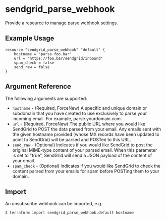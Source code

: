 # sendgrid_parse_webhook

Provide a resource to manage parse webhook settings.

## Example Usage

```hcl
resource "sendgrid_parse_webhook" "default" {
	hostname = "parse.foo.bar"
    url = "https://foo.bar/sendgrid/inbound"
    spam_check = false
    send_raw = false
}
```

## Argument Reference

The following arguments are supported:

* `hostname` - (Required, ForceNew) A specific and unique domain or subdomain that you have created to use exclusively to parse your incoming email. For example, parse.yourdomain.com.
* `url` - (Required, ForceNew) The public URL where you would like SendGrid to POST the data parsed from your email. Any emails sent with the given hostname provided (whose MX records have been updated to point to SendGrid) will be parsed and POSTed to this URL.
* `send_raw` - (Optional) Indicates if you would like SendGrid to post the original MIME-type content of your parsed email. When this parameter is set to "true", SendGrid will send a JSON payload of the content of your email.
* `spam_check` - (Optional) Indicates if you would like SendGrid to check the content parsed from your emails for spam before POSTing them to your domain.


## Import

An unsubscribe webhook can be imported, e.g.
```hcl
$ terraform import sendgrid_parse_webhook.default hostname
```
